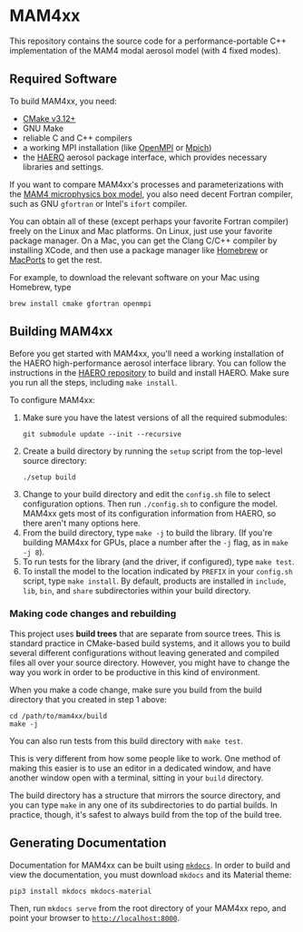 # MAM4xx

This repository contains the source code for a performance-portable C++
implementation of the MAM4 modal aerosol model (with 4 fixed modes).

## Required Software

To build MAM4xx, you need:

* [CMake v3.12+](https://cmake.org/)
* GNU Make
* reliable C and C++ compilers
* a working MPI installation (like [OpenMPI](https://www.open-mpi.org/) or
  [Mpich](https://www.mpich.org/))
* the [HAERO](https://github.com/eagles-project/haero) aerosol package interface,
  which provides necessary libraries and settings.

If you want to compare MAM4xx's processes and parameterizations with the
[MAM4 microphysics box model](https://github.com/eagles-project/mam_refactor),
you also need decent Fortran compiler, such as GNU `gfortran` or Intel's `ifort`
compiler.

You can obtain all of these (except perhaps your favorite Fortran compiler)
freely on the Linux and Mac platforms. On Linux, just use your favorite package
manager. On a Mac, you can get the Clang C/C++ compiler by installing XCode, and
then use a package manager like [Homebrew](https://brew.sh/) or
[MacPorts](https://www.macports.org/) to get the rest.

For example, to download the relevant software on your Mac using Homebrew, type

```
brew install cmake gfortran openmpi
```

## Building MAM4xx

Before you get started with MAM4xx, you'll need a working installation of the
HAERO high-performance aerosol interface library. You can follow the
instructions in the [HAERO repository](https://github.com/eagles-project/haero)
to build and install HAERO. Make sure you run all the steps, including
`make install`.

To configure MAM4xx:

1. Make sure you have the latest versions of all the required submodules:
   ```
   git submodule update --init --recursive
   ```
2. Create a build directory by running the `setup` script from the top-level
   source directory:
   ```
   ./setup build
   ```
3. Change to your build directory and edit the `config.sh` file to select
   configuration options. Then run `./config.sh` to configure the model. MAM4xx
   gets most of its configuration information from HAERO, so there aren't many
   options here.
4. From the build directory, type `make -j` to build the library. (If you're
   building MAM4xx for GPUs, place a number after the `-j` flag, as in
   `make -j 8`).
5. To run tests for the library (and the driver, if configured), type
   `make test`.
6. To install the model to the location indicated by `PREFIX` in your
   `config.sh` script, type `make install`. By default, products are installed
   in `include`, `lib`, `bin`, and `share` ѕubdirectories within your build
   directory.

### Making code changes and rebuilding

This project uses **build trees** that are separate from source trees. This
is standard practice in CMake-based build systems, and it allows you to build
several different configurations without leaving generated and compiled files
all over your source directory. However, you might have to change the way you
work in order to be productive in this kind of environment.

When you make a code change, make sure you build from the build directory that
you created in step 1 above:

```
cd /path/to/mam4xx/build
make -j
```

You can also run tests from this build directory with `make test`.

This is very different from how some people like to work. One method of making
this easier is to use an editor in a dedicated window, and have another window
open with a terminal, sitting in your `build` directory.

The build directory has a structure that mirrors the source directory, and you
can type `make` in any one of its subdirectories to do partial builds. In
practice, though, it's safest to always build from the top of the build tree.

## Generating Documentation

Documentation for MAM4xx can be built using
[`mkdocs`](https://squidfunk.github.io/mkdocs-material/).
In order to build and view the
documentation, you must download `mkdocs` and its Material theme:

```pip3 install mkdocs mkdocs-material```

Then, run `mkdocs serve` from the root directory of your MAM4xx repo,
and point your browser to [`http://localhost:8000`](http://localhost:8000).

